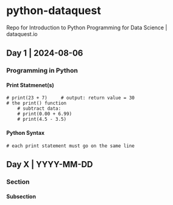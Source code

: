 # python-dataquest
Repo for Introduction to Python Programming for Data Science | dataquest.io

## Day 1 | 2024-08-06

### Programming in Python

#### Print Statmenet(s)

    # print(23 + 7)     # output: return value = 30
    # the print() function
        # subtract data:
        # print(0.00 + 6.99)
        # print(4.5 - 3.5)

#### Python Syntax

    # each print statement must go on the same line

## Day X | YYYY-MM-DD

### Section

#### Subsection

